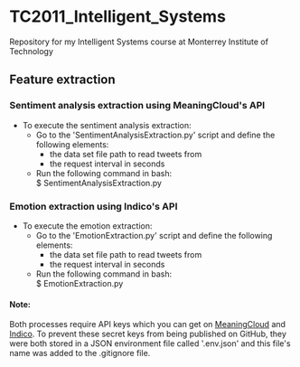 # TC2011_Intelligent_Systems
Repository for my Intelligent Systems course at Monterrey Institute of Technology

## Feature extraction

### Sentiment analysis extraction using MeaningCloud's API

- To execute the sentiment analysis extraction:
    -  Go to the 'SentimentAnalysisExtraction.py' script and define the following elements:
       - the data set file path to read tweets from
       - the request interval in seconds
    - Run the following command in bash:  
        $ SentimentAnalysisExtraction.py


### Emotion extraction using Indico's API

- To execute the emotion extraction:
    - Go to the 'EmotionExtraction.py' script and define the following elements:
        - the data set file path to read tweets from
        - the request interval in seconds
    - Run the following command in bash:  
        $ EmotionExtraction.py

#### Note:
Both processes require API keys which you can get on [MeaningCloud](https://www.meaningcloud.com) and [Indico](https://indico.io/). To prevent these secret keys from being published on GitHub, they were both stored in a JSON environment file called '.env.json' and this file's name was added to the .gitignore file.
